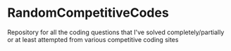 # RandomCompetitiveCodes
Repository for all the coding questions that I've solved completely/partially or at least attempted from various competitive coding sites

